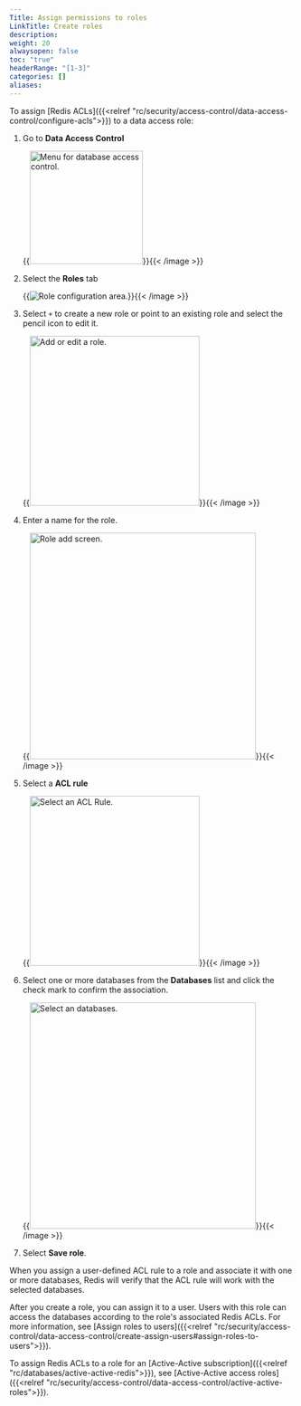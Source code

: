 ```yaml
---
Title: Assign permissions to roles
LinkTitle: Create roles
description: 
weight: 20
alwaysopen: false
toc: "true"
headerRange: "[1-3]"
categories: []
aliases: 
---
```


To assign [Redis ACLs]({{<relref "rc/security/access-control/data-access-control/configure-acls">}}) to a data access role:

1. Go to **Data Access Control**

    {{<image filename="images/rc/data-access-control-menu.png" width="200px" alt="Menu for database access control." >}}{{< /image >}}

1. Select the **Roles** tab

    {{<image filename="images/rc/data-access-control-roles.png" alt="Role configuration area." >}}{{< /image >}}

1. Select `+` to create a new role or point to an existing role and select the pencil icon to edit it.

    {{<image filename="images/rc/data-access-control-roles-add-or-edit.png" width="300px" alt="Add or edit a role." >}}{{< /image >}}

1. Enter a name for the role.

    {{<image filename="images/rc/data-access-control-roles-add.png" width="400px" alt="Role add screen." >}}{{< /image >}}

1. Select a **ACL rule** 

    {{<image filename="images/rc/data-access-control-roles-select-acl.png" width="300px" alt="Select an ACL Rule." >}}{{< /image >}}

1. Select one or more databases from the **Databases** list and click the check mark to confirm the association.

    {{<image filename="images/rc/data-access-control-roles-select-databases.png" width="400px" alt="Select an databases." >}}{{< /image >}}


1. Select **Save role**.

When you assign a user-defined ACL rule to a role and associate it with one or more databases, Redis will verify that the ACL rule will work with the selected databases. 

After you create a role, you can assign it to a user. Users with this role can access the databases according to the role's associated Redis ACLs. For more information, see [Assign roles to users]({{<relref "rc/security/access-control/data-access-control/create-assign-users#assign-roles-to-users">}}).

To assign Redis ACLs to a role for an [Active-Active subscription]({{<relref "rc/databases/active-active-redis">}}), see [Active-Active access roles]({{<relref "rc/security/access-control/data-access-control/active-active-roles">}}).

